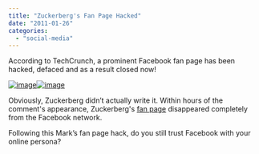 ```yaml
---
title: "Zuckerberg's Fan Page Hacked"
date: "2011-01-26"
categories: 
  - "social-media"
---
```


According to TechCrunch, a prominent Facebook fan page has been hacked, defaced and as a result closed now!

[![image](images/image%5B9%5D.png "image")![image](http://lh4.ggpht.com/_40bmzDo_mBs/TT_ef6ThtBI/AAAAAAAABu0/wDEzCqmyRK0/image_thumb%5B5%5D.png?imgmax=800 "image")](http://lh4.ggpht.com/_40bmzDo_mBs/TT_eVJaIHWI/AAAAAAAABuo/c8To5nbUlKA/s1600-h/image%5B3%5D.png)

Obviously, Zuckerberg didn’t actually write it. Within hours of the comment's appearance, Zuckerberg's [fan page](http://www.facebook.com/MarkZuckerberg) disappeared completely from the Facebook network.

Following this Mark’s fan page hack, do you still trust Facebook with your online persona?
